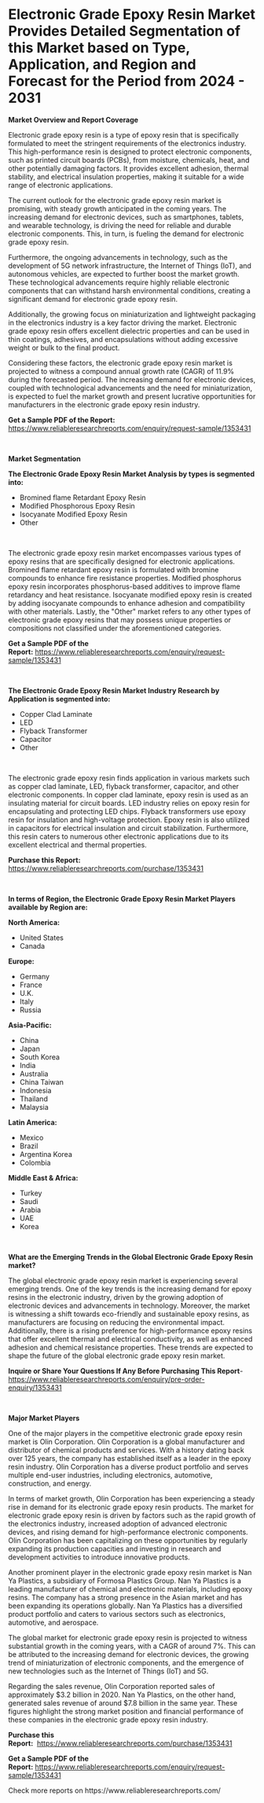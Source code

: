 <p><h1>Electronic Grade Epoxy Resin Market Provides Detailed Segmentation of this Market based on Type, Application, and Region and Forecast for the Period from 2024 - 2031</h1></p><p><strong>Market Overview and Report Coverage</strong></p>
<p><p>Electronic grade epoxy resin is a type of epoxy resin that is specifically formulated to meet the stringent requirements of the electronics industry. This high-performance resin is designed to protect electronic components, such as printed circuit boards (PCBs), from moisture, chemicals, heat, and other potentially damaging factors. It provides excellent adhesion, thermal stability, and electrical insulation properties, making it suitable for a wide range of electronic applications.</p><p>The current outlook for the electronic grade epoxy resin market is promising, with steady growth anticipated in the coming years. The increasing demand for electronic devices, such as smartphones, tablets, and wearable technology, is driving the need for reliable and durable electronic components. This, in turn, is fueling the demand for electronic grade epoxy resin.</p><p>Furthermore, the ongoing advancements in technology, such as the development of 5G network infrastructure, the Internet of Things (IoT), and autonomous vehicles, are expected to further boost the market growth. These technological advancements require highly reliable electronic components that can withstand harsh environmental conditions, creating a significant demand for electronic grade epoxy resin.</p><p>Additionally, the growing focus on miniaturization and lightweight packaging in the electronics industry is a key factor driving the market. Electronic grade epoxy resin offers excellent dielectric properties and can be used in thin coatings, adhesives, and encapsulations without adding excessive weight or bulk to the final product.</p><p>Considering these factors, the electronic grade epoxy resin market is projected to witness a compound annual growth rate (CAGR) of 11.9% during the forecasted period. The increasing demand for electronic devices, coupled with technological advancements and the need for miniaturization, is expected to fuel the market growth and present lucrative opportunities for manufacturers in the electronic grade epoxy resin industry.</p></p>
<p><strong>Get a Sample PDF of the Report:</strong> <a href="https://www.reliableresearchreports.com/enquiry/request-sample/1353431">https://www.reliableresearchreports.com/enquiry/request-sample/1353431</a></p>
<p>&nbsp;</p>
<p><strong>Market Segmentation</strong></p>
<p><strong>The Electronic Grade Epoxy Resin Market Analysis by types is segmented into:</strong></p>
<p><ul><li>Bromined flame Retardant Epoxy Resin</li><li>Modified Phosphorous Epoxy Resin</li><li>Isocyanate Modified Epoxy Resin</li><li>Other</li></ul></p>
<p>&nbsp;</p>
<p><p>The electronic grade epoxy resin market encompasses various types of epoxy resins that are specifically designed for electronic applications. Bromined flame retardant epoxy resin is formulated with bromine compounds to enhance fire resistance properties. Modified phosphorus epoxy resin incorporates phosphorus-based additives to improve flame retardancy and heat resistance. Isocyanate modified epoxy resin is created by adding isocyanate compounds to enhance adhesion and compatibility with other materials. Lastly, the "Other" market refers to any other types of electronic grade epoxy resins that may possess unique properties or compositions not classified under the aforementioned categories.</p></p>
<p><strong>Get a Sample PDF of the Report:</strong>&nbsp;<a href="https://www.reliableresearchreports.com/enquiry/request-sample/1353431">https://www.reliableresearchreports.com/enquiry/request-sample/1353431</a></p>
<p>&nbsp;</p>
<p><strong>The Electronic Grade Epoxy Resin Market Industry Research by Application is segmented into:</strong></p>
<p><ul><li>Copper Clad Laminate</li><li>LED</li><li>Flyback Transformer</li><li>Capacitor</li><li>Other</li></ul></p>
<p>&nbsp;</p>
<p><p>The electronic grade epoxy resin finds application in various markets such as copper clad laminate, LED, flyback transformer, capacitor, and other electronic components. In copper clad laminate, epoxy resin is used as an insulating material for circuit boards. LED industry relies on epoxy resin for encapsulating and protecting LED chips. Flyback transformers use epoxy resin for insulation and high-voltage protection. Epoxy resin is also utilized in capacitors for electrical insulation and circuit stabilization. Furthermore, this resin caters to numerous other electronic applications due to its excellent electrical and thermal properties.</p></p>
<p><strong>Purchase this Report:</strong>&nbsp; <a href="https://www.reliableresearchreports.com/purchase/1353431">https://www.reliableresearchreports.com/purchase/1353431</a></p>
<p>&nbsp;</p>
<p><strong>In terms of Region, the Electronic Grade Epoxy Resin Market Players available by Region are:</strong></p>
<p>
    <p> <strong> North America: </strong>
        <ul>
            <li>United States</li>
            <li>Canada</li>
        </ul>
        </p> 
    <p> <strong> Europe: </strong>
        <ul>
            <li>Germany</li>
            <li>France</li>
            <li>U.K.</li>
            <li>Italy</li>
            <li>Russia</li>
        </ul>
        </p> 
    <p> <strong> Asia-Pacific: </strong>
        <ul>
            <li>China</li>
            <li>Japan</li>
            <li>South Korea</li>
            <li>India</li>
            <li>Australia</li>
            <li>China Taiwan</li>
            <li>Indonesia</li>
            <li>Thailand</li>
            <li>Malaysia</li>
        </ul>
        </p> 
    <p> <strong> Latin America: </strong>
        <ul>
            <li>Mexico</li>
            <li>Brazil</li>
            <li>Argentina Korea</li>
            <li>Colombia</li>
        </ul>
        </p> 
    <p> <strong> Middle East & Africa: </strong>
        <ul>
            <li>Turkey</li>
            <li>Saudi</li>
            <li>Arabia</li>
            <li>UAE</li>
            <li>Korea</li>
        </ul>
    </p>
    </p>
<p>&nbsp;</p>
<p><strong>What are the Emerging Trends in the Global Electronic Grade Epoxy Resin market?</strong></p>
<p><p>The global electronic grade epoxy resin market is experiencing several emerging trends. One of the key trends is the increasing demand for epoxy resins in the electronic industry, driven by the growing adoption of electronic devices and advancements in technology. Moreover, the market is witnessing a shift towards eco-friendly and sustainable epoxy resins, as manufacturers are focusing on reducing the environmental impact. Additionally, there is a rising preference for high-performance epoxy resins that offer excellent thermal and electrical conductivity, as well as enhanced adhesion and chemical resistance properties. These trends are expected to shape the future of the global electronic grade epoxy resin market.</p></p>
<p><strong>Inquire or Share Your Questions If Any Before Purchasing This Report</strong>- <a href="https://www.reliableresearchreports.com/enquiry/pre-order-enquiry/1353431">https://www.reliableresearchreports.com/enquiry/pre-order-enquiry/1353431</a></p>
<p>&nbsp;</p>
<p><strong>Major Market Players</strong></p>
<p><p>One of the major players in the competitive electronic grade epoxy resin market is Olin Corporation. Olin Corporation is a global manufacturer and distributor of chemical products and services. With a history dating back over 125 years, the company has established itself as a leader in the epoxy resin industry. Olin Corporation has a diverse product portfolio and serves multiple end-user industries, including electronics, automotive, construction, and energy.</p><p>In terms of market growth, Olin Corporation has been experiencing a steady rise in demand for its electronic grade epoxy resin products. The market for electronic grade epoxy resin is driven by factors such as the rapid growth of the electronics industry, increased adoption of advanced electronic devices, and rising demand for high-performance electronic components. Olin Corporation has been capitalizing on these opportunities by regularly expanding its production capacities and investing in research and development activities to introduce innovative products.</p><p>Another prominent player in the electronic grade epoxy resin market is Nan Ya Plastics, a subsidiary of Formosa Plastics Group. Nan Ya Plastics is a leading manufacturer of chemical and electronic materials, including epoxy resins. The company has a strong presence in the Asian market and has been expanding its operations globally. Nan Ya Plastics has a diversified product portfolio and caters to various sectors such as electronics, automotive, and aerospace.</p><p>The global market for electronic grade epoxy resin is projected to witness substantial growth in the coming years, with a CAGR of around 7%. This can be attributed to the increasing demand for electronic devices, the growing trend of miniaturization of electronic components, and the emergence of new technologies such as the Internet of Things (IoT) and 5G.</p><p>Regarding the sales revenue, Olin Corporation reported sales of approximately $3.2 billion in 2020. Nan Ya Plastics, on the other hand, generated sales revenue of around $7.8 billion in the same year. These figures highlight the strong market position and financial performance of these companies in the electronic grade epoxy resin industry.</p></p>
<p><strong>Purchase this Report:</strong>&nbsp;&nbsp;<a href="https://www.reliableresearchreports.com/purchase/1353431">https://www.reliableresearchreports.com/purchase/1353431</a></p>
<p></p>
<p><strong>Get a Sample PDF of the Report:</strong>&nbsp;<a href="https://www.reliableresearchreports.com/enquiry/request-sample/1353431">https://www.reliableresearchreports.com/enquiry/request-sample/1353431</a></p>
<p>Check more reports on https://www.reliableresearchreports.com/</p>